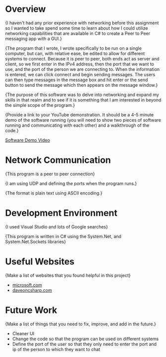 ﻿# Overview

{I haven't had any prior experience with networking before this assignment so I wanted to take spend some time to learn about how I could utilize networking capabilities 
that are available in C# to create a Peer to Peer messaging app with a GUI.}

{The program that I wrote, I wrote specifically to be run on a single computer, but can, with relative ease, be edited to allow for different systems to connect. Because it is peer
to peer, both ends act as server and client, so we first enter in the IPv4 address, then the port that we want to use, and the port of the person we are connecting to. When the information
is entered, we can click connect and begin sending messages. The users can then type messages in the message box and hit enter or the send button to send the message which then appears
on the message window.}

{The purpose of this software was to delve into networking and expand my skills in that realm and to see if it is something that I am interested in beyond the simple scope of the program.}

{Provide a link to your YouTube demonstration.  It should be a 4-5 minute demo of the software running (you will need to show two pieces of software running and communicating with each other) and a walkthrough of the code.}

[Software Demo Video](https://youtu.be/Uf2zVxS2TJs)

# Network Communication

{This program is a peer to peer connection}

{I am using UDP and defining the ports when the program runs.}

{The format is plain text using ASCII encoding.}

# Development Environment

{I used Visual Studio and lots of Google searches}

{This program is written in C# using the System.Net, and System.Net.Sockets libraries}

# Useful Websites

{Make a list of websites that you found helpful in this project}
* [microsoft.com](https://learn.microsoft.com/en-us/dotnet/api/system.net.sockets.tcplistener?redirectedfrom=MSDN&view=net-7.0)
* [daveoncsharp.com](https://www.daveoncsharp.com/2009/08/csharp-chat-application-over-asynchronous-udp-sockets-part-1/)

# Future Work

{Make a list of things that you need to fix, improve, and add in the future.}
* Cleaner UI
* Change the code so that the program can be used on different systems
* Define the port of the user so that they only need to enter the port and ip of the person to which they want to chat